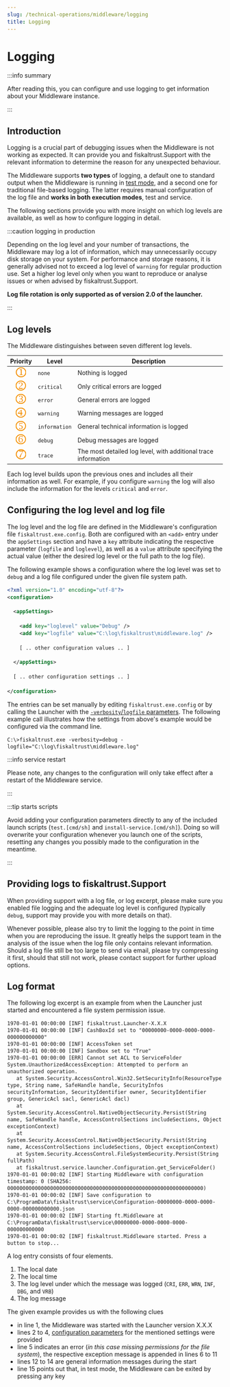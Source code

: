 ```yaml
---
slug: /technical-operations/middleware/logging
title: Logging
---
```

# Logging

:::info summary

After reading this, you can configure and use logging to get information about your Middleware instance.

:::

## Introduction

Logging is a crucial part of debugging issues when the Middleware is not working as expected. It can provide you and fiskaltrust.Support with the relevant information to determine the reason for any unexpected behaviour.

The Middleware supports **two types** of logging, a default one to standard output when the Middleware is running in [test mode](launcher.md#in-test-mode), and a second one for traditional file-based logging. The latter requires manual configuration of the log file and **works in both execution modes**, test and service.

The following sections provide you with more insight on which log levels are available, as well as how to configure logging in detail.

:::caution logging in production

Depending on the log level and your number of transactions, the Middleware may log a lot of information, which may unnecessarily occupy disk storage on your system. For performance and storage reasons, it is generally advised not to exceed a log level of `warning` for regular production use. Set a higher log level only when you want to reproduce or analyse issues or when advised by fiskaltrust.Support.

**Log file rotation is only supported as of version 2.0 of the launcher.**

:::




## Log levels

The Middleware distinguishes between seven different log levels.

|            Priority             | Level         | Description                                                    |
| :-----------------------------: | ------------- | -------------------------------------------------------------- |
| ![](../../images/numbers/1.png) | `none`        | Nothing is logged                                              |
| ![](../../images/numbers/2.png) | `critical`    | Only critical errors are logged                                |
| ![](../../images/numbers/3.png) | `error`       | General errors are logged                                      |
| ![](../../images/numbers/4.png) | `warning`     | Warning messages are logged                                    |
| ![](../../images/numbers/5.png) | `information` | General technical information is logged                        |
| ![](../../images/numbers/6.png) | `debug`       | Debug messages are logged                                      |
| ![](../../images/numbers/7.png) | `trace`       | The most detailed log level, with additional trace information |

Each log level builds upon the previous ones and includes all their information as well. For example, if you configure `warning` the log will also include the information for the levels `critical` and `error`.



## Configuring the log level and log file

The log level and the log file are defined in the Middleware's configuration file `fiskaltrust.exe.config`. Both are configured with an `<add>` entry under the `appSettings` section and have a `key` attribute indicating the respective parameter (`logfile` and `loglevel`), as well as a `value` attribute specifying the actual value (either the desired log level or the full path to the log file).

The following example shows a configuration where the log level was set to `debug` and a log file configured under the given file system path.

```xml
<?xml version="1.0" encoding="utf-8"?>
<configuration>

  <appSettings>

    <add key="loglevel" value="Debug" />
    <add key="logfile" value="C:\log\fiskaltrust\middleware.log" />

    [ .. other configuration values .. ]

  </appSettings>

  [ .. other configuration settings .. ]

</configuration>
```



The entries can be set manually by editing `fiskaltrust.exe.config` or by calling the Launcher with the [`-verbosity`/`logfile` parameters](configuration.md#parameters). The following example call illustrates how the settings from above's example would be configured via the command line.


```shell
C:\>fiskaltrust.exe -verbosity=debug -logfile="C:\log\fiskaltrust\middleware.log"
```



:::info service restart

Please note, any changes to the configuration will only take effect after a restart of the Middleware service.

:::

:::tip starts scripts

Avoid adding your configuration parameters directly to any of the included launch scripts (`test.[cmd/sh]` and `install-service.[cmd/sh]`). Doing so will overwrite your configuration whenever you launch one of the scripts, resetting any changes you possibly made to the configuration in the meantime.

:::



## Providing logs to fiskaltrust.Support

When providing support with a log file, or log excerpt, please make sure you enabled file logging and the adequate log level is configured (typically `debug`, support may provide you with more details on that).

Whenever possible, please also try to limit the logging to the point in time when you are reproducing the issue. It greatly helps the support team in the analysis of the issue when the log file only contains relevant information. Should a log file still be too large to send via email, please try compressing it first, should that still not work, please contact support for further upload options.




## Log format

The following log excerpt is an example from when the Launcher just started and encountered a file system permission issue.

```
1970-01-01 00:00:00 [INF] fiskaltrust.Launcher-X.X.X
1970-01-01 00:00:00 [INF] CashBoxId set to "00000000-0000-0000-0000-000000000000"
1970-01-01 00:00:00 [INF] AccessToken set
1970-01-01 00:00:00 [INF] Sandbox set to "True"
1970-01-01 00:00:00 [ERR] Cannot set ACL to ServiceFolder
System.UnauthorizedAccessException: Attempted to perform an unauthorized operation.
   at System.Security.AccessControl.Win32.SetSecurityInfo(ResourceType type, String name, SafeHandle handle, SecurityInfos securityInformation, SecurityIdentifier owner, SecurityIdentifier group, GenericAcl sacl, GenericAcl dacl)
   at System.Security.AccessControl.NativeObjectSecurity.Persist(String name, SafeHandle handle, AccessControlSections includeSections, Object exceptionContext)
   at System.Security.AccessControl.NativeObjectSecurity.Persist(String name, AccessControlSections includeSections, Object exceptionContext)
   at System.Security.AccessControl.FileSystemSecurity.Persist(String fullPath)
   at fiskaltrust.service.launcher.Configuration.get_ServiceFolder()
1970-01-01 00:00:02 [INF] Starting Middleware with configuration timestamp: 0 (SHA256: 0000000000000000000000000000000000000000000000000000000000000000)
1970-01-01 00:00:02 [INF] Save configuration to C:\ProgramData\fiskaltrust\service\Configuration-00000000-0000-0000-0000-000000000000.json
1970-01-01 00:00:02 [INF] Starting ft.Middleware at C:\ProgramData\fiskaltrust\service\00000000-0000-0000-0000-000000000000
1970-01-01 00:00:02 [INF] fiskaltrust.Middleware started. Press a button to stop...
```

A log entry consists of four elements.

1. The local date
2. The local time
3. The log level under which the message was logged (`CRI`, `ERR`, `WRN`, `INF`, `DBG`, and `VRB`)
4. The log message

The given example provides us with the following clues

* in line 1, the Middleware was started with the Launcher version X.X.X
* lines 2 to 4, [configuration parameters](configuration.md#parameters) for the mentioned settings were provided
* line 5 indicates an error (*in this case missing permissions for the file system*), the respective exception message is appended in lines 6 to 11
* lines 12 to 14 are general information messages during the start
* line 15 points out that, in test mode, the Middleware can be exited by pressing any key